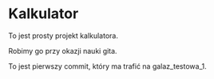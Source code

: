 # Kalkulator

To jest prosty projekt kalkulatora.

Robimy go przy okazji nauki gita.

To jest pierwszy commit, który ma trafić na galaz_testowa_1.
